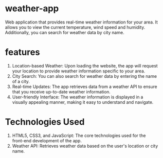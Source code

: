 # weather-app
Web application that provides real-time weather information for your area. It allows you to view the current temperature, wind speed and humidity. Additionally, you can search for weather data by city name.

# features
1. Location-based Weather: Upon loading the website, the app will request your location to provide weather information specific to your area.
2. City Search: You can also search for weather data by entering the name of a city.
3. Real-time Updates: The app retrieves data from a weather API to ensure that you receive up-to-date weather information.
4. User-friendly Interface: The weather information is displayed in a visually appealing manner, making it easy to understand and navigate.

# Technologies Used
1. HTML5, CSS3, and JavaScript: The core technologies used for the front-end development of the app.
2. Weather API: Retrieves weather data based on the user's location or city name.
